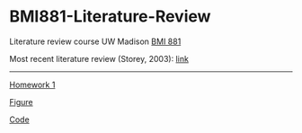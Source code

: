# BMI881-Literature-Review
Literature review course UW Madison [BMI 881](https://kbroman.org/BMI881/)

Most recent literature review (Storey, 2003): [link](https://github.com/gruenloht-ds/BMI881-Literature-Review/blob/main/storey-tibshirani-2003.docx)

---

[Homework 1](https://github.com/gruenloht-ds/BMI881-Literature-Review/blob/main/homework1.docx)

[Figure](https://github.com/gruenloht-ds/BMI881-Literature-Review/blob/main/Figure1.jpg)

[Code](https://github.com/gruenloht-ds/BMI881-Literature-Review/blob/main/homework1-BMI881.R)
